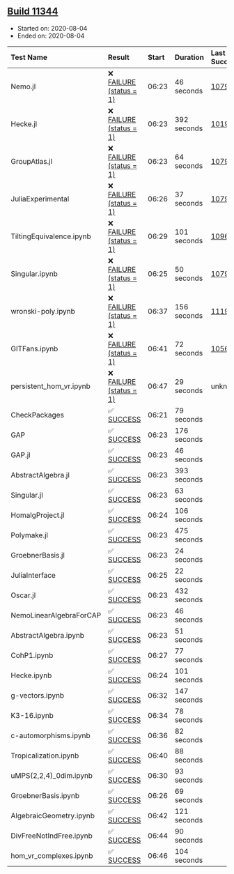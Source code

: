 ## [Build 11344](https://oscarci.mathematik.uni-kl.de/job/oscar/11344/)

* Started on: 2020-08-04
* Ended on: 2020-08-04

| Test Name    | Result | Start | Duration | Last Success | First Failure |
|:-------------|:-------|:------|:---------|:-------------|:--------------|
| Nemo.jl | ❌ [FAILURE (status = 1)](https://oscarci.mathematik.uni-kl.de/job/oscar/11344/artifact/logs/build-11344/Nemo.jl.log) | 06:23 | 46 seconds | [10790](https://oscarci.mathematik.uni-kl.de/job/oscar/10790/) | [10791](https://oscarci.mathematik.uni-kl.de/job/oscar/10791/) |
| Hecke.jl | ❌ [FAILURE (status = 1)](https://oscarci.mathematik.uni-kl.de/job/oscar/11344/artifact/logs/build-11344/Hecke.jl.log) | 06:23 | 392 seconds | [10197](https://oscarci.mathematik.uni-kl.de/job/oscar/10197/) | [10198](https://oscarci.mathematik.uni-kl.de/job/oscar/10198/) |
| GroupAtlas.jl | ❌ [FAILURE (status = 1)](https://oscarci.mathematik.uni-kl.de/job/oscar/11344/artifact/logs/build-11344/GroupAtlas.jl.log) | 06:23 | 64 seconds | [10790](https://oscarci.mathematik.uni-kl.de/job/oscar/10790/) | [10791](https://oscarci.mathematik.uni-kl.de/job/oscar/10791/) |
| JuliaExperimental | ❌ [FAILURE (status = 1)](https://oscarci.mathematik.uni-kl.de/job/oscar/11344/artifact/logs/build-11344/JuliaExperimental.log) | 06:26 | 37 seconds | [10790](https://oscarci.mathematik.uni-kl.de/job/oscar/10790/) | [10791](https://oscarci.mathematik.uni-kl.de/job/oscar/10791/) |
| TiltingEquivalence.ipynb | ❌ [FAILURE (status = 1)](https://oscarci.mathematik.uni-kl.de/job/oscar/11344/artifact/logs/build-11344/TiltingEquivalence.ipynb.log) | 06:29 | 101 seconds | [10962](https://oscarci.mathematik.uni-kl.de/job/oscar/10962/) | [10963](https://oscarci.mathematik.uni-kl.de/job/oscar/10963/) |
| Singular.ipynb | ❌ [FAILURE (status = 1)](https://oscarci.mathematik.uni-kl.de/job/oscar/11344/artifact/logs/build-11344/Singular.ipynb.log) | 06:25 | 50 seconds | [10790](https://oscarci.mathematik.uni-kl.de/job/oscar/10790/) | [10791](https://oscarci.mathematik.uni-kl.de/job/oscar/10791/) |
| wronski-poly.ipynb | ❌ [FAILURE (status = 1)](https://oscarci.mathematik.uni-kl.de/job/oscar/11344/artifact/logs/build-11344/wronski-poly.ipynb.log) | 06:37 | 156 seconds | [11192](https://oscarci.mathematik.uni-kl.de/job/oscar/11192/) | [11193](https://oscarci.mathematik.uni-kl.de/job/oscar/11193/) |
| GITFans.ipynb | ❌ [FAILURE (status = 1)](https://oscarci.mathematik.uni-kl.de/job/oscar/11344/artifact/logs/build-11344/GITFans.ipynb.log) | 06:41 | 72 seconds | [10566](https://oscarci.mathematik.uni-kl.de/job/oscar/10566/) | [10567](https://oscarci.mathematik.uni-kl.de/job/oscar/10567/) |
| persistent_hom_vr.ipynb | ❌ [FAILURE (status = 1)](https://oscarci.mathematik.uni-kl.de/job/oscar/11344/artifact/logs/build-11344/persistent_hom_vr.ipynb.log) | 06:47 | 29 seconds | unknown | unknown |
| CheckPackages | ✅ [SUCCESS](https://oscarci.mathematik.uni-kl.de/job/oscar/11344/artifact/logs/build-11344/CheckPackages.log) | 06:21 | 79 seconds |  |  |
| GAP | ✅ [SUCCESS](https://oscarci.mathematik.uni-kl.de/job/oscar/11344/artifact/logs/build-11344/GAP.log) | 06:23 | 176 seconds |  |  |
| GAP.jl | ✅ [SUCCESS](https://oscarci.mathematik.uni-kl.de/job/oscar/11344/artifact/logs/build-11344/GAP.jl.log) | 06:23 | 46 seconds |  |  |
| AbstractAlgebra.jl | ✅ [SUCCESS](https://oscarci.mathematik.uni-kl.de/job/oscar/11344/artifact/logs/build-11344/AbstractAlgebra.jl.log) | 06:23 | 393 seconds |  |  |
| Singular.jl | ✅ [SUCCESS](https://oscarci.mathematik.uni-kl.de/job/oscar/11344/artifact/logs/build-11344/Singular.jl.log) | 06:23 | 63 seconds |  |  |
| HomalgProject.jl | ✅ [SUCCESS](https://oscarci.mathematik.uni-kl.de/job/oscar/11344/artifact/logs/build-11344/HomalgProject.jl.log) | 06:24 | 106 seconds |  |  |
| Polymake.jl | ✅ [SUCCESS](https://oscarci.mathematik.uni-kl.de/job/oscar/11344/artifact/logs/build-11344/Polymake.jl.log) | 06:23 | 475 seconds |  |  |
| GroebnerBasis.jl | ✅ [SUCCESS](https://oscarci.mathematik.uni-kl.de/job/oscar/11344/artifact/logs/build-11344/GroebnerBasis.jl.log) | 06:23 | 24 seconds |  |  |
| JuliaInterface | ✅ [SUCCESS](https://oscarci.mathematik.uni-kl.de/job/oscar/11344/artifact/logs/build-11344/JuliaInterface.log) | 06:25 | 22 seconds |  |  |
| Oscar.jl | ✅ [SUCCESS](https://oscarci.mathematik.uni-kl.de/job/oscar/11344/artifact/logs/build-11344/Oscar.jl.log) | 06:23 | 432 seconds |  |  |
| NemoLinearAlgebraForCAP | ✅ [SUCCESS](https://oscarci.mathematik.uni-kl.de/job/oscar/11344/artifact/logs/build-11344/NemoLinearAlgebraForCAP.log) | 06:23 | 46 seconds |  |  |
| AbstractAlgebra.ipynb | ✅ [SUCCESS](https://oscarci.mathematik.uni-kl.de/job/oscar/11344/artifact/logs/build-11344/AbstractAlgebra.ipynb.log) | 06:23 | 51 seconds |  |  |
| CohP1.ipynb | ✅ [SUCCESS](https://oscarci.mathematik.uni-kl.de/job/oscar/11344/artifact/logs/build-11344/CohP1.ipynb.log) | 06:27 | 77 seconds |  |  |
| Hecke.ipynb | ✅ [SUCCESS](https://oscarci.mathematik.uni-kl.de/job/oscar/11344/artifact/logs/build-11344/Hecke.ipynb.log) | 06:24 | 101 seconds |  |  |
| g-vectors.ipynb | ✅ [SUCCESS](https://oscarci.mathematik.uni-kl.de/job/oscar/11344/artifact/logs/build-11344/g-vectors.ipynb.log) | 06:32 | 147 seconds |  |  |
| K3-16.ipynb | ✅ [SUCCESS](https://oscarci.mathematik.uni-kl.de/job/oscar/11344/artifact/logs/build-11344/K3-16.ipynb.log) | 06:34 | 78 seconds |  |  |
| c-automorphisms.ipynb | ✅ [SUCCESS](https://oscarci.mathematik.uni-kl.de/job/oscar/11344/artifact/logs/build-11344/c-automorphisms.ipynb.log) | 06:36 | 82 seconds |  |  |
| Tropicalization.ipynb | ✅ [SUCCESS](https://oscarci.mathematik.uni-kl.de/job/oscar/11344/artifact/logs/build-11344/Tropicalization.ipynb.log) | 06:40 | 88 seconds |  |  |
| uMPS(2,2,4)_0dim.ipynb | ✅ [SUCCESS](https://oscarci.mathematik.uni-kl.de/job/oscar/11344/artifact/logs/build-11344/uMPS-2-2-4-_0dim.ipynb.log) | 06:30 | 93 seconds |  |  |
| GroebnerBasis.ipynb | ✅ [SUCCESS](https://oscarci.mathematik.uni-kl.de/job/oscar/11344/artifact/logs/build-11344/GroebnerBasis.ipynb.log) | 06:26 | 69 seconds |  |  |
| AlgebraicGeometry.ipynb | ✅ [SUCCESS](https://oscarci.mathematik.uni-kl.de/job/oscar/11344/artifact/logs/build-11344/AlgebraicGeometry.ipynb.log) | 06:42 | 121 seconds |  |  |
| DivFreeNotIndFree.ipynb | ✅ [SUCCESS](https://oscarci.mathematik.uni-kl.de/job/oscar/11344/artifact/logs/build-11344/DivFreeNotIndFree.ipynb.log) | 06:44 | 90 seconds |  |  |
| hom_vr_complexes.ipynb | ✅ [SUCCESS](https://oscarci.mathematik.uni-kl.de/job/oscar/11344/artifact/logs/build-11344/hom_vr_complexes.ipynb.log) | 06:46 | 104 seconds |  |  |
